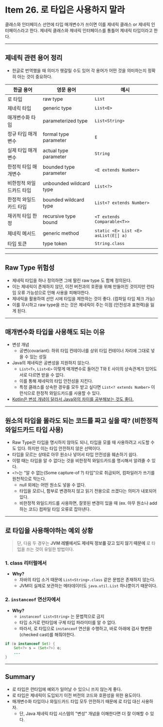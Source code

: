 # Item 26. 로 타입은 사용하지 말라
클래스와 인터페이스 선언에 타입 매개변수가 쓰이면 이를 제네릭 클래스 or 제네릭 인터페이스라고 한다.
제네릭 클래스와 제네릭 인터페이스를 통틀어 제네릭 타입이라고 한다.


---
## 제네릭 관련 용어 정리
- 한글로 번역했을 때 의미가 헷갈릴 수도 있어 각 용어가 어떤 것을 의미하는지 정확히 아는 것이 중요하다.


| 한글 용어 | 영문 용어 | 예시 |
|----------|----------|----------|
|  로 타입    |  raw type        |  `List`    |
|  제네릭 타입     |  generic type      |  `List<E>`    |
|  매개변수화 타입     |  parameterized type   |  `List<String>`   |
|  정규 타입 매개변수     | formal type parameter   |  `E`     |
|  실제 타입 매개변수     | actual type parameter   | `String`     |
|  한정적 타입 매개변수      |  bounded type parameter        | `<E extends Number>`    |
|  비한정적 와일드카드 타입     | unbounded wildcard type  |  `List<?>`    |
|  한정적 와일드카드 타입     |  bounded wildcard type     |  `List<? extends Number>`  |
|  재귀적 타입 한정    | recursive type bound  | `<T extends Comparable<T>>`   |
|  제네릭 메서드      |  generic method       |  `static <E> List <E> asList(E[] a)`   |
|  타입 토큰     | type token    |  `String.class`        |


---
## Raw Type 위험성
- 제네릭 타입을 하나 정의하면 그에 딸린 raw type 도 함께 정의된다.
- 이는 제네릭이 존재하지 않던, 이전 버전과의 호환을 위해 만들어진 것이지만 런타임 오류 가능성으로 인해 사용을 피해야한다.
- 제네릭을 활용하여 선언 시에 타입을 제한하는 것이 좋다. (컴파일 타임 체크 가능)
- 이를 무시하고 raw type을 쓰는 것은 제네릭이 주는 이점 (안전성과 표현력)을 잃게 된다.


---
## 매개변수화 타입을 사용해도 되는 이유
- 변성 개념
    - 공변(covariant): 하위 타입 컨테이너를 상위 타입 컨테이너 자리에 그대로 넣을 수 있는 성질
- Java의 제네릭은 공변성을 지원하지 않는다.
    - `List<T>`, `List<E>` 이렇게 매개변수로 들어간 T와 E 사이의 상속관계가 있어도 서로 다르면 받을 수 없다.
    - 이를 통해 제네릭의 타입 안전성을 지킨다.
    - 특정 클래스를 상속한 경우를 모두 받고 싶다면 `List<? extends Number>` 이런식으로 한정적 와일드카드를 사용할 수 있다.
- [Kotlin은 변성 개념이 달라서 Java와의 차이를 공부해보는 것도 좋다.](https://jeongmin.github.io/2024/04/13/kotlin/variance%20in%20kotlin%20and%20java/)



---
## 원소의 타입을 몰라도 되는 코드를 짜고 싶을 때? (비한정적 와일드카드 타입 사용)
- Raw Type은 타입을 명시하지 않아도 되니, 타입을 모를 때 사용하려고 시도할 수도 있다. 하지만 이는 타입 안전하지 않은 선택이다.
- 타입을 모르는 상태로 아무 원소나 넣어서 타입 안전성을 훼손하기 쉽다.
- 이럴 때는 타입을 알 수 없다는 것을 비한정적 와일드카드를 명시해서 알려줄 수 있다.
- `<?>`는 “알 수 없는(Some capture-of ?) 타입”으로 취급되어, 컴파일러가 쓰기를 원천적으로 막는다.
    - null 외에는 어떤 원소도 넣을 수 없다.
    - 타입을 모르니, 함부로 변경하지 않고 읽기 전용으로 쓰겠다는 의미가 내포되어있다.
    - 비한정적 와일드카드를 사용하면, 잘못된 변경이 있을 때 (ex. 아무 원소나 add하는 코드) 컴파일 타임 오류로 잡아낸다.


---
## 로 타입을 사용해야하는 예외 상황
> 단, 다음 두 경우는 **JVM 레벨에서도 제네릭 정보를 갖고 있지 않기 때문에** 로 타입을 쓰는 것이 유일한 방법이다.


### 1. class 리터럴에서
- **Why?**  
  - 자바의 타입 소거 때문에 `List<String>.class` 같은 문법은 존재하지 않는다.  
  - JVM이 실제로 보관하는 메타데이터도 `java.util.List` 하나뿐이기 때문이다.



### 2. `instanceof` 연산자에서
- **Why?** 
    - `instanceof List<String>` 는 문법적으로 금지
    -  타입 소거로 런타임에 구체 타입 파라미터를 알 수 없다.
    - 따라서, 로 타입으로 `instanceof` 연산을 수행하고, 바로 아래에 검사 형변환(checked cast)를 해줘야한다.


```java
if (o instanceof Set) {
    Set<?> s = (Set<?>) o;
    ...
}
```


---
## Summary
- 로 타입은 런타임에 예외가 일어날 수 있으니 쓰지 않는게 좋다.
- 로 타입은 제네릭이 도입되기 이전 버전의 코드와 호환성을 위한 용도이다.
- 매개변수화 타입이나 와일드카드 타입 모두 안전하기 때문에 로 타입 대신 사용하자.
    - 단, Java 제네릭 타입 시스템의 "변성" 개념을 이해한다면 더 잘 이해할 수 있다.